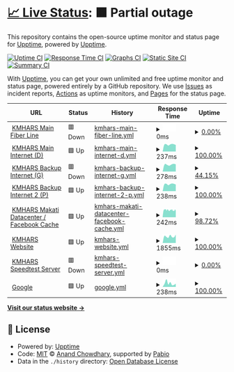 # [📈 Live Status](https://upptime.github.io/upptime): <!--live status--> **🟧 Partial outage**

This repository contains the open-source uptime monitor and status page for [Upptime](https://upptime.js.org), powered by [Upptime](https://github.com/upptime/upptime).

[![Uptime CI](https://github.com/amin-IT/kmhars/workflows/Uptime%20CI/badge.svg)](https://github.com/amin-IT/kmhars/actions?query=workflow%3A%22Uptime+CI%22)
[![Response Time CI](https://github.com/amin-IT/kmhars/workflows/Response%20Time%20CI/badge.svg)](https://github.com/amin-IT/kmhars/actions?query=workflow%3A%22Response+Time+CI%22)
[![Graphs CI](https://github.com/amin-IT/kmhars/workflows/Graphs%20CI/badge.svg)](https://github.com/amin-IT/kmhars/actions?query=workflow%3A%22Graphs+CI%22)
[![Static Site CI](https://github.com/amin-IT/kmhars/workflows/Static%20Site%20CI/badge.svg)](https://github.com/amin-IT/kmhars/actions?query=workflow%3A%22Static+Site+CI%22)
[![Summary CI](https://github.com/amin-IT/kmhars/workflows/Summary%20CI/badge.svg)](https://github.com/amin-IT/kmhars/actions?query=workflow%3A%22Summary+CI%22)

With [Upptime](https://upptime.js.org), you can get your own unlimited and free uptime monitor and status page, powered entirely by a GitHub repository. We use [Issues](https://github.com/upptime/upptime/issues) as incident reports, [Actions](https://github.com/amin-IT/kmhars/actions) as uptime monitors, and [Pages](https://upptime.github.io/upptime) for the status page.

<!--start: status pages-->
<!-- This summary is generated by Upptime (https://github.com/upptime/upptime) -->
<!-- Do not edit this manually, your changes will be overwritten -->
<!-- prettier-ignore -->
| URL | Status | History | Response Time | Uptime |
| --- | ------ | ------- | ------------- | ------ |
| <img alt="" src="https://icons.duckduckgo.com/ip3/null.ico" height="13"> [KMHARS Main Fiber Line](het09022amj.sn.mynetname.net) | 🟥 Down | [kmhars-main-fiber-line.yml](https://github.com/amin-IT/kmhars/commits/HEAD/history/kmhars-main-fiber-line.yml) | <details><summary><img alt="Response time graph" src="./graphs/kmhars-main-fiber-line/response-time-week.png" height="20"> 0ms</summary><br><a href="https://amin-IT.github.io/kmhars/history/kmhars-main-fiber-line"><img alt="Response time 309" src="https://img.shields.io/endpoint?url=https%3A%2F%2Fraw.githubusercontent.com%2Famin-IT%2Fkmhars%2FHEAD%2Fapi%2Fkmhars-main-fiber-line%2Fresponse-time.json"></a><br><a href="https://amin-IT.github.io/kmhars/history/kmhars-main-fiber-line"><img alt="24-hour response time 0" src="https://img.shields.io/endpoint?url=https%3A%2F%2Fraw.githubusercontent.com%2Famin-IT%2Fkmhars%2FHEAD%2Fapi%2Fkmhars-main-fiber-line%2Fresponse-time-day.json"></a><br><a href="https://amin-IT.github.io/kmhars/history/kmhars-main-fiber-line"><img alt="7-day response time 0" src="https://img.shields.io/endpoint?url=https%3A%2F%2Fraw.githubusercontent.com%2Famin-IT%2Fkmhars%2FHEAD%2Fapi%2Fkmhars-main-fiber-line%2Fresponse-time-week.json"></a><br><a href="https://amin-IT.github.io/kmhars/history/kmhars-main-fiber-line"><img alt="30-day response time 223" src="https://img.shields.io/endpoint?url=https%3A%2F%2Fraw.githubusercontent.com%2Famin-IT%2Fkmhars%2FHEAD%2Fapi%2Fkmhars-main-fiber-line%2Fresponse-time-month.json"></a><br><a href="https://amin-IT.github.io/kmhars/history/kmhars-main-fiber-line"><img alt="1-year response time 309" src="https://img.shields.io/endpoint?url=https%3A%2F%2Fraw.githubusercontent.com%2Famin-IT%2Fkmhars%2FHEAD%2Fapi%2Fkmhars-main-fiber-line%2Fresponse-time-year.json"></a></details> | <details><summary><a href="https://amin-IT.github.io/kmhars/history/kmhars-main-fiber-line">0.00%</a></summary><a href="https://amin-IT.github.io/kmhars/history/kmhars-main-fiber-line"><img alt="All-time uptime 76.22%" src="https://img.shields.io/endpoint?url=https%3A%2F%2Fraw.githubusercontent.com%2Famin-IT%2Fkmhars%2FHEAD%2Fapi%2Fkmhars-main-fiber-line%2Fuptime.json"></a><br><a href="https://amin-IT.github.io/kmhars/history/kmhars-main-fiber-line"><img alt="24-hour uptime 0.00%" src="https://img.shields.io/endpoint?url=https%3A%2F%2Fraw.githubusercontent.com%2Famin-IT%2Fkmhars%2FHEAD%2Fapi%2Fkmhars-main-fiber-line%2Fuptime-day.json"></a><br><a href="https://amin-IT.github.io/kmhars/history/kmhars-main-fiber-line"><img alt="7-day uptime 0.00%" src="https://img.shields.io/endpoint?url=https%3A%2F%2Fraw.githubusercontent.com%2Famin-IT%2Fkmhars%2FHEAD%2Fapi%2Fkmhars-main-fiber-line%2Fuptime-week.json"></a><br><a href="https://amin-IT.github.io/kmhars/history/kmhars-main-fiber-line"><img alt="30-day uptime 13.86%" src="https://img.shields.io/endpoint?url=https%3A%2F%2Fraw.githubusercontent.com%2Famin-IT%2Fkmhars%2FHEAD%2Fapi%2Fkmhars-main-fiber-line%2Fuptime-month.json"></a><br><a href="https://amin-IT.github.io/kmhars/history/kmhars-main-fiber-line"><img alt="1-year uptime 76.22%" src="https://img.shields.io/endpoint?url=https%3A%2F%2Fraw.githubusercontent.com%2Famin-IT%2Fkmhars%2FHEAD%2Fapi%2Fkmhars-main-fiber-line%2Fuptime-year.json"></a></details>
| <img alt="" src="https://icons.duckduckgo.com/ip3/null.ico" height="13"> [KMHARS Main Internet (D)](hf60936b8q0.sn.mynetname.net) | 🟩 Up | [kmhars-main-internet-d.yml](https://github.com/amin-IT/kmhars/commits/HEAD/history/kmhars-main-internet-d.yml) | <details><summary><img alt="Response time graph" src="./graphs/kmhars-main-internet-d/response-time-week.png" height="20"> 237ms</summary><br><a href="https://amin-IT.github.io/kmhars/history/kmhars-main-internet-d"><img alt="Response time 289" src="https://img.shields.io/endpoint?url=https%3A%2F%2Fraw.githubusercontent.com%2Famin-IT%2Fkmhars%2FHEAD%2Fapi%2Fkmhars-main-internet-d%2Fresponse-time.json"></a><br><a href="https://amin-IT.github.io/kmhars/history/kmhars-main-internet-d"><img alt="24-hour response time 224" src="https://img.shields.io/endpoint?url=https%3A%2F%2Fraw.githubusercontent.com%2Famin-IT%2Fkmhars%2FHEAD%2Fapi%2Fkmhars-main-internet-d%2Fresponse-time-day.json"></a><br><a href="https://amin-IT.github.io/kmhars/history/kmhars-main-internet-d"><img alt="7-day response time 237" src="https://img.shields.io/endpoint?url=https%3A%2F%2Fraw.githubusercontent.com%2Famin-IT%2Fkmhars%2FHEAD%2Fapi%2Fkmhars-main-internet-d%2Fresponse-time-week.json"></a><br><a href="https://amin-IT.github.io/kmhars/history/kmhars-main-internet-d"><img alt="30-day response time 237" src="https://img.shields.io/endpoint?url=https%3A%2F%2Fraw.githubusercontent.com%2Famin-IT%2Fkmhars%2FHEAD%2Fapi%2Fkmhars-main-internet-d%2Fresponse-time-month.json"></a><br><a href="https://amin-IT.github.io/kmhars/history/kmhars-main-internet-d"><img alt="1-year response time 289" src="https://img.shields.io/endpoint?url=https%3A%2F%2Fraw.githubusercontent.com%2Famin-IT%2Fkmhars%2FHEAD%2Fapi%2Fkmhars-main-internet-d%2Fresponse-time-year.json"></a></details> | <details><summary><a href="https://amin-IT.github.io/kmhars/history/kmhars-main-internet-d">100.00%</a></summary><a href="https://amin-IT.github.io/kmhars/history/kmhars-main-internet-d"><img alt="All-time uptime 87.07%" src="https://img.shields.io/endpoint?url=https%3A%2F%2Fraw.githubusercontent.com%2Famin-IT%2Fkmhars%2FHEAD%2Fapi%2Fkmhars-main-internet-d%2Fuptime.json"></a><br><a href="https://amin-IT.github.io/kmhars/history/kmhars-main-internet-d"><img alt="24-hour uptime 100.00%" src="https://img.shields.io/endpoint?url=https%3A%2F%2Fraw.githubusercontent.com%2Famin-IT%2Fkmhars%2FHEAD%2Fapi%2Fkmhars-main-internet-d%2Fuptime-day.json"></a><br><a href="https://amin-IT.github.io/kmhars/history/kmhars-main-internet-d"><img alt="7-day uptime 100.00%" src="https://img.shields.io/endpoint?url=https%3A%2F%2Fraw.githubusercontent.com%2Famin-IT%2Fkmhars%2FHEAD%2Fapi%2Fkmhars-main-internet-d%2Fuptime-week.json"></a><br><a href="https://amin-IT.github.io/kmhars/history/kmhars-main-internet-d"><img alt="30-day uptime 100.00%" src="https://img.shields.io/endpoint?url=https%3A%2F%2Fraw.githubusercontent.com%2Famin-IT%2Fkmhars%2FHEAD%2Fapi%2Fkmhars-main-internet-d%2Fuptime-month.json"></a><br><a href="https://amin-IT.github.io/kmhars/history/kmhars-main-internet-d"><img alt="1-year uptime 87.07%" src="https://img.shields.io/endpoint?url=https%3A%2F%2Fraw.githubusercontent.com%2Famin-IT%2Fkmhars%2FHEAD%2Fapi%2Fkmhars-main-internet-d%2Fuptime-year.json"></a></details>
| <img alt="" src="https://icons.duckduckgo.com/ip3/null.ico" height="13"> [KMHARS Backup Internet (G)](hdh08hzryd0.sn.mynetname.net) | 🟥 Down | [kmhars-backup-internet-g.yml](https://github.com/amin-IT/kmhars/commits/HEAD/history/kmhars-backup-internet-g.yml) | <details><summary><img alt="Response time graph" src="./graphs/kmhars-backup-internet-g/response-time-week.png" height="20"> 278ms</summary><br><a href="https://amin-IT.github.io/kmhars/history/kmhars-backup-internet-g"><img alt="Response time 634" src="https://img.shields.io/endpoint?url=https%3A%2F%2Fraw.githubusercontent.com%2Famin-IT%2Fkmhars%2FHEAD%2Fapi%2Fkmhars-backup-internet-g%2Fresponse-time.json"></a><br><a href="https://amin-IT.github.io/kmhars/history/kmhars-backup-internet-g"><img alt="24-hour response time 0" src="https://img.shields.io/endpoint?url=https%3A%2F%2Fraw.githubusercontent.com%2Famin-IT%2Fkmhars%2FHEAD%2Fapi%2Fkmhars-backup-internet-g%2Fresponse-time-day.json"></a><br><a href="https://amin-IT.github.io/kmhars/history/kmhars-backup-internet-g"><img alt="7-day response time 278" src="https://img.shields.io/endpoint?url=https%3A%2F%2Fraw.githubusercontent.com%2Famin-IT%2Fkmhars%2FHEAD%2Fapi%2Fkmhars-backup-internet-g%2Fresponse-time-week.json"></a><br><a href="https://amin-IT.github.io/kmhars/history/kmhars-backup-internet-g"><img alt="30-day response time 286" src="https://img.shields.io/endpoint?url=https%3A%2F%2Fraw.githubusercontent.com%2Famin-IT%2Fkmhars%2FHEAD%2Fapi%2Fkmhars-backup-internet-g%2Fresponse-time-month.json"></a><br><a href="https://amin-IT.github.io/kmhars/history/kmhars-backup-internet-g"><img alt="1-year response time 634" src="https://img.shields.io/endpoint?url=https%3A%2F%2Fraw.githubusercontent.com%2Famin-IT%2Fkmhars%2FHEAD%2Fapi%2Fkmhars-backup-internet-g%2Fresponse-time-year.json"></a></details> | <details><summary><a href="https://amin-IT.github.io/kmhars/history/kmhars-backup-internet-g">44.15%</a></summary><a href="https://amin-IT.github.io/kmhars/history/kmhars-backup-internet-g"><img alt="All-time uptime 73.13%" src="https://img.shields.io/endpoint?url=https%3A%2F%2Fraw.githubusercontent.com%2Famin-IT%2Fkmhars%2FHEAD%2Fapi%2Fkmhars-backup-internet-g%2Fuptime.json"></a><br><a href="https://amin-IT.github.io/kmhars/history/kmhars-backup-internet-g"><img alt="24-hour uptime 0.00%" src="https://img.shields.io/endpoint?url=https%3A%2F%2Fraw.githubusercontent.com%2Famin-IT%2Fkmhars%2FHEAD%2Fapi%2Fkmhars-backup-internet-g%2Fuptime-day.json"></a><br><a href="https://amin-IT.github.io/kmhars/history/kmhars-backup-internet-g"><img alt="7-day uptime 44.15%" src="https://img.shields.io/endpoint?url=https%3A%2F%2Fraw.githubusercontent.com%2Famin-IT%2Fkmhars%2FHEAD%2Fapi%2Fkmhars-backup-internet-g%2Fuptime-week.json"></a><br><a href="https://amin-IT.github.io/kmhars/history/kmhars-backup-internet-g"><img alt="30-day uptime 22.16%" src="https://img.shields.io/endpoint?url=https%3A%2F%2Fraw.githubusercontent.com%2Famin-IT%2Fkmhars%2FHEAD%2Fapi%2Fkmhars-backup-internet-g%2Fuptime-month.json"></a><br><a href="https://amin-IT.github.io/kmhars/history/kmhars-backup-internet-g"><img alt="1-year uptime 73.13%" src="https://img.shields.io/endpoint?url=https%3A%2F%2Fraw.githubusercontent.com%2Famin-IT%2Fkmhars%2FHEAD%2Fapi%2Fkmhars-backup-internet-g%2Fuptime-year.json"></a></details>
| <img alt="" src="https://icons.duckduckgo.com/ip3/null.ico" height="13"> [KMHARS Backup Internet 2 (P)](hfj094ec6hm.sn.mynetname.net) | 🟩 Up | [kmhars-backup-internet-2-p.yml](https://github.com/amin-IT/kmhars/commits/HEAD/history/kmhars-backup-internet-2-p.yml) | <details><summary><img alt="Response time graph" src="./graphs/kmhars-backup-internet-2-p/response-time-week.png" height="20"> 238ms</summary><br><a href="https://amin-IT.github.io/kmhars/history/kmhars-backup-internet-2-p"><img alt="Response time 299" src="https://img.shields.io/endpoint?url=https%3A%2F%2Fraw.githubusercontent.com%2Famin-IT%2Fkmhars%2FHEAD%2Fapi%2Fkmhars-backup-internet-2-p%2Fresponse-time.json"></a><br><a href="https://amin-IT.github.io/kmhars/history/kmhars-backup-internet-2-p"><img alt="24-hour response time 226" src="https://img.shields.io/endpoint?url=https%3A%2F%2Fraw.githubusercontent.com%2Famin-IT%2Fkmhars%2FHEAD%2Fapi%2Fkmhars-backup-internet-2-p%2Fresponse-time-day.json"></a><br><a href="https://amin-IT.github.io/kmhars/history/kmhars-backup-internet-2-p"><img alt="7-day response time 238" src="https://img.shields.io/endpoint?url=https%3A%2F%2Fraw.githubusercontent.com%2Famin-IT%2Fkmhars%2FHEAD%2Fapi%2Fkmhars-backup-internet-2-p%2Fresponse-time-week.json"></a><br><a href="https://amin-IT.github.io/kmhars/history/kmhars-backup-internet-2-p"><img alt="30-day response time 244" src="https://img.shields.io/endpoint?url=https%3A%2F%2Fraw.githubusercontent.com%2Famin-IT%2Fkmhars%2FHEAD%2Fapi%2Fkmhars-backup-internet-2-p%2Fresponse-time-month.json"></a><br><a href="https://amin-IT.github.io/kmhars/history/kmhars-backup-internet-2-p"><img alt="1-year response time 299" src="https://img.shields.io/endpoint?url=https%3A%2F%2Fraw.githubusercontent.com%2Famin-IT%2Fkmhars%2FHEAD%2Fapi%2Fkmhars-backup-internet-2-p%2Fresponse-time-year.json"></a></details> | <details><summary><a href="https://amin-IT.github.io/kmhars/history/kmhars-backup-internet-2-p">100.00%</a></summary><a href="https://amin-IT.github.io/kmhars/history/kmhars-backup-internet-2-p"><img alt="All-time uptime 99.59%" src="https://img.shields.io/endpoint?url=https%3A%2F%2Fraw.githubusercontent.com%2Famin-IT%2Fkmhars%2FHEAD%2Fapi%2Fkmhars-backup-internet-2-p%2Fuptime.json"></a><br><a href="https://amin-IT.github.io/kmhars/history/kmhars-backup-internet-2-p"><img alt="24-hour uptime 100.00%" src="https://img.shields.io/endpoint?url=https%3A%2F%2Fraw.githubusercontent.com%2Famin-IT%2Fkmhars%2FHEAD%2Fapi%2Fkmhars-backup-internet-2-p%2Fuptime-day.json"></a><br><a href="https://amin-IT.github.io/kmhars/history/kmhars-backup-internet-2-p"><img alt="7-day uptime 100.00%" src="https://img.shields.io/endpoint?url=https%3A%2F%2Fraw.githubusercontent.com%2Famin-IT%2Fkmhars%2FHEAD%2Fapi%2Fkmhars-backup-internet-2-p%2Fuptime-week.json"></a><br><a href="https://amin-IT.github.io/kmhars/history/kmhars-backup-internet-2-p"><img alt="30-day uptime 100.00%" src="https://img.shields.io/endpoint?url=https%3A%2F%2Fraw.githubusercontent.com%2Famin-IT%2Fkmhars%2FHEAD%2Fapi%2Fkmhars-backup-internet-2-p%2Fuptime-month.json"></a><br><a href="https://amin-IT.github.io/kmhars/history/kmhars-backup-internet-2-p"><img alt="1-year uptime 99.59%" src="https://img.shields.io/endpoint?url=https%3A%2F%2Fraw.githubusercontent.com%2Famin-IT%2Fkmhars%2FHEAD%2Fapi%2Fkmhars-backup-internet-2-p%2Fuptime-year.json"></a></details>
| <img alt="" src="https://icons.duckduckgo.com/ip3/null.ico" height="13"> [KMHARS Makati Datacenter / Facebook Cache](103.190.139.4) | 🟩 Up | [kmhars-makati-datacenter-facebook-cache.yml](https://github.com/amin-IT/kmhars/commits/HEAD/history/kmhars-makati-datacenter-facebook-cache.yml) | <details><summary><img alt="Response time graph" src="./graphs/kmhars-makati-datacenter-facebook-cache/response-time-week.png" height="20"> 242ms</summary><br><a href="https://amin-IT.github.io/kmhars/history/kmhars-makati-datacenter-facebook-cache"><img alt="Response time 261" src="https://img.shields.io/endpoint?url=https%3A%2F%2Fraw.githubusercontent.com%2Famin-IT%2Fkmhars%2FHEAD%2Fapi%2Fkmhars-makati-datacenter-facebook-cache%2Fresponse-time.json"></a><br><a href="https://amin-IT.github.io/kmhars/history/kmhars-makati-datacenter-facebook-cache"><img alt="24-hour response time 233" src="https://img.shields.io/endpoint?url=https%3A%2F%2Fraw.githubusercontent.com%2Famin-IT%2Fkmhars%2FHEAD%2Fapi%2Fkmhars-makati-datacenter-facebook-cache%2Fresponse-time-day.json"></a><br><a href="https://amin-IT.github.io/kmhars/history/kmhars-makati-datacenter-facebook-cache"><img alt="7-day response time 242" src="https://img.shields.io/endpoint?url=https%3A%2F%2Fraw.githubusercontent.com%2Famin-IT%2Fkmhars%2FHEAD%2Fapi%2Fkmhars-makati-datacenter-facebook-cache%2Fresponse-time-week.json"></a><br><a href="https://amin-IT.github.io/kmhars/history/kmhars-makati-datacenter-facebook-cache"><img alt="30-day response time 255" src="https://img.shields.io/endpoint?url=https%3A%2F%2Fraw.githubusercontent.com%2Famin-IT%2Fkmhars%2FHEAD%2Fapi%2Fkmhars-makati-datacenter-facebook-cache%2Fresponse-time-month.json"></a><br><a href="https://amin-IT.github.io/kmhars/history/kmhars-makati-datacenter-facebook-cache"><img alt="1-year response time 261" src="https://img.shields.io/endpoint?url=https%3A%2F%2Fraw.githubusercontent.com%2Famin-IT%2Fkmhars%2FHEAD%2Fapi%2Fkmhars-makati-datacenter-facebook-cache%2Fresponse-time-year.json"></a></details> | <details><summary><a href="https://amin-IT.github.io/kmhars/history/kmhars-makati-datacenter-facebook-cache">98.72%</a></summary><a href="https://amin-IT.github.io/kmhars/history/kmhars-makati-datacenter-facebook-cache"><img alt="All-time uptime 65.15%" src="https://img.shields.io/endpoint?url=https%3A%2F%2Fraw.githubusercontent.com%2Famin-IT%2Fkmhars%2FHEAD%2Fapi%2Fkmhars-makati-datacenter-facebook-cache%2Fuptime.json"></a><br><a href="https://amin-IT.github.io/kmhars/history/kmhars-makati-datacenter-facebook-cache"><img alt="24-hour uptime 97.11%" src="https://img.shields.io/endpoint?url=https%3A%2F%2Fraw.githubusercontent.com%2Famin-IT%2Fkmhars%2FHEAD%2Fapi%2Fkmhars-makati-datacenter-facebook-cache%2Fuptime-day.json"></a><br><a href="https://amin-IT.github.io/kmhars/history/kmhars-makati-datacenter-facebook-cache"><img alt="7-day uptime 98.72%" src="https://img.shields.io/endpoint?url=https%3A%2F%2Fraw.githubusercontent.com%2Famin-IT%2Fkmhars%2FHEAD%2Fapi%2Fkmhars-makati-datacenter-facebook-cache%2Fuptime-week.json"></a><br><a href="https://amin-IT.github.io/kmhars/history/kmhars-makati-datacenter-facebook-cache"><img alt="30-day uptime 95.39%" src="https://img.shields.io/endpoint?url=https%3A%2F%2Fraw.githubusercontent.com%2Famin-IT%2Fkmhars%2FHEAD%2Fapi%2Fkmhars-makati-datacenter-facebook-cache%2Fuptime-month.json"></a><br><a href="https://amin-IT.github.io/kmhars/history/kmhars-makati-datacenter-facebook-cache"><img alt="1-year uptime 65.15%" src="https://img.shields.io/endpoint?url=https%3A%2F%2Fraw.githubusercontent.com%2Famin-IT%2Fkmhars%2FHEAD%2Fapi%2Fkmhars-makati-datacenter-facebook-cache%2Fuptime-year.json"></a></details>
| <img alt="" src="https://icons.duckduckgo.com/ip3/kmhars.com.ico" height="13"> [KMHARS Website](https://kmhars.com) | 🟩 Up | [kmhars-website.yml](https://github.com/amin-IT/kmhars/commits/HEAD/history/kmhars-website.yml) | <details><summary><img alt="Response time graph" src="./graphs/kmhars-website/response-time-week.png" height="20"> 1855ms</summary><br><a href="https://amin-IT.github.io/kmhars/history/kmhars-website"><img alt="Response time 1963" src="https://img.shields.io/endpoint?url=https%3A%2F%2Fraw.githubusercontent.com%2Famin-IT%2Fkmhars%2FHEAD%2Fapi%2Fkmhars-website%2Fresponse-time.json"></a><br><a href="https://amin-IT.github.io/kmhars/history/kmhars-website"><img alt="24-hour response time 2343" src="https://img.shields.io/endpoint?url=https%3A%2F%2Fraw.githubusercontent.com%2Famin-IT%2Fkmhars%2FHEAD%2Fapi%2Fkmhars-website%2Fresponse-time-day.json"></a><br><a href="https://amin-IT.github.io/kmhars/history/kmhars-website"><img alt="7-day response time 1855" src="https://img.shields.io/endpoint?url=https%3A%2F%2Fraw.githubusercontent.com%2Famin-IT%2Fkmhars%2FHEAD%2Fapi%2Fkmhars-website%2Fresponse-time-week.json"></a><br><a href="https://amin-IT.github.io/kmhars/history/kmhars-website"><img alt="30-day response time 1673" src="https://img.shields.io/endpoint?url=https%3A%2F%2Fraw.githubusercontent.com%2Famin-IT%2Fkmhars%2FHEAD%2Fapi%2Fkmhars-website%2Fresponse-time-month.json"></a><br><a href="https://amin-IT.github.io/kmhars/history/kmhars-website"><img alt="1-year response time 1963" src="https://img.shields.io/endpoint?url=https%3A%2F%2Fraw.githubusercontent.com%2Famin-IT%2Fkmhars%2FHEAD%2Fapi%2Fkmhars-website%2Fresponse-time-year.json"></a></details> | <details><summary><a href="https://amin-IT.github.io/kmhars/history/kmhars-website">100.00%</a></summary><a href="https://amin-IT.github.io/kmhars/history/kmhars-website"><img alt="All-time uptime 99.27%" src="https://img.shields.io/endpoint?url=https%3A%2F%2Fraw.githubusercontent.com%2Famin-IT%2Fkmhars%2FHEAD%2Fapi%2Fkmhars-website%2Fuptime.json"></a><br><a href="https://amin-IT.github.io/kmhars/history/kmhars-website"><img alt="24-hour uptime 100.00%" src="https://img.shields.io/endpoint?url=https%3A%2F%2Fraw.githubusercontent.com%2Famin-IT%2Fkmhars%2FHEAD%2Fapi%2Fkmhars-website%2Fuptime-day.json"></a><br><a href="https://amin-IT.github.io/kmhars/history/kmhars-website"><img alt="7-day uptime 100.00%" src="https://img.shields.io/endpoint?url=https%3A%2F%2Fraw.githubusercontent.com%2Famin-IT%2Fkmhars%2FHEAD%2Fapi%2Fkmhars-website%2Fuptime-week.json"></a><br><a href="https://amin-IT.github.io/kmhars/history/kmhars-website"><img alt="30-day uptime 100.00%" src="https://img.shields.io/endpoint?url=https%3A%2F%2Fraw.githubusercontent.com%2Famin-IT%2Fkmhars%2FHEAD%2Fapi%2Fkmhars-website%2Fuptime-month.json"></a><br><a href="https://amin-IT.github.io/kmhars/history/kmhars-website"><img alt="1-year uptime 99.27%" src="https://img.shields.io/endpoint?url=https%3A%2F%2Fraw.githubusercontent.com%2Famin-IT%2Fkmhars%2FHEAD%2Fapi%2Fkmhars-website%2Fuptime-year.json"></a></details>
| <img alt="" src="https://icons.duckduckgo.com/ip3/null.ico" height="13"> [KMHARS Speedtest Server](kmhars.ookla.databyte-network.com) | 🟥 Down | [kmhars-speedtest-server.yml](https://github.com/amin-IT/kmhars/commits/HEAD/history/kmhars-speedtest-server.yml) | <details><summary><img alt="Response time graph" src="./graphs/kmhars-speedtest-server/response-time-week.png" height="20"> 0ms</summary><br><a href="https://amin-IT.github.io/kmhars/history/kmhars-speedtest-server"><img alt="Response time 252" src="https://img.shields.io/endpoint?url=https%3A%2F%2Fraw.githubusercontent.com%2Famin-IT%2Fkmhars%2FHEAD%2Fapi%2Fkmhars-speedtest-server%2Fresponse-time.json"></a><br><a href="https://amin-IT.github.io/kmhars/history/kmhars-speedtest-server"><img alt="24-hour response time 0" src="https://img.shields.io/endpoint?url=https%3A%2F%2Fraw.githubusercontent.com%2Famin-IT%2Fkmhars%2FHEAD%2Fapi%2Fkmhars-speedtest-server%2Fresponse-time-day.json"></a><br><a href="https://amin-IT.github.io/kmhars/history/kmhars-speedtest-server"><img alt="7-day response time 0" src="https://img.shields.io/endpoint?url=https%3A%2F%2Fraw.githubusercontent.com%2Famin-IT%2Fkmhars%2FHEAD%2Fapi%2Fkmhars-speedtest-server%2Fresponse-time-week.json"></a><br><a href="https://amin-IT.github.io/kmhars/history/kmhars-speedtest-server"><img alt="30-day response time 0" src="https://img.shields.io/endpoint?url=https%3A%2F%2Fraw.githubusercontent.com%2Famin-IT%2Fkmhars%2FHEAD%2Fapi%2Fkmhars-speedtest-server%2Fresponse-time-month.json"></a><br><a href="https://amin-IT.github.io/kmhars/history/kmhars-speedtest-server"><img alt="1-year response time 252" src="https://img.shields.io/endpoint?url=https%3A%2F%2Fraw.githubusercontent.com%2Famin-IT%2Fkmhars%2FHEAD%2Fapi%2Fkmhars-speedtest-server%2Fresponse-time-year.json"></a></details> | <details><summary><a href="https://amin-IT.github.io/kmhars/history/kmhars-speedtest-server">0.00%</a></summary><a href="https://amin-IT.github.io/kmhars/history/kmhars-speedtest-server"><img alt="All-time uptime 22.89%" src="https://img.shields.io/endpoint?url=https%3A%2F%2Fraw.githubusercontent.com%2Famin-IT%2Fkmhars%2FHEAD%2Fapi%2Fkmhars-speedtest-server%2Fuptime.json"></a><br><a href="https://amin-IT.github.io/kmhars/history/kmhars-speedtest-server"><img alt="24-hour uptime 0.00%" src="https://img.shields.io/endpoint?url=https%3A%2F%2Fraw.githubusercontent.com%2Famin-IT%2Fkmhars%2FHEAD%2Fapi%2Fkmhars-speedtest-server%2Fuptime-day.json"></a><br><a href="https://amin-IT.github.io/kmhars/history/kmhars-speedtest-server"><img alt="7-day uptime 0.00%" src="https://img.shields.io/endpoint?url=https%3A%2F%2Fraw.githubusercontent.com%2Famin-IT%2Fkmhars%2FHEAD%2Fapi%2Fkmhars-speedtest-server%2Fuptime-week.json"></a><br><a href="https://amin-IT.github.io/kmhars/history/kmhars-speedtest-server"><img alt="30-day uptime 7.96%" src="https://img.shields.io/endpoint?url=https%3A%2F%2Fraw.githubusercontent.com%2Famin-IT%2Fkmhars%2FHEAD%2Fapi%2Fkmhars-speedtest-server%2Fuptime-month.json"></a><br><a href="https://amin-IT.github.io/kmhars/history/kmhars-speedtest-server"><img alt="1-year uptime 22.89%" src="https://img.shields.io/endpoint?url=https%3A%2F%2Fraw.githubusercontent.com%2Famin-IT%2Fkmhars%2FHEAD%2Fapi%2Fkmhars-speedtest-server%2Fuptime-year.json"></a></details>
| <img alt="" src="https://icons.duckduckgo.com/ip3/google.com.ico" height="13"> [Google](https://google.com) | 🟩 Up | [google.yml](https://github.com/amin-IT/kmhars/commits/HEAD/history/google.yml) | <details><summary><img alt="Response time graph" src="./graphs/google/response-time-week.png" height="20"> 238ms</summary><br><a href="https://amin-IT.github.io/kmhars/history/google"><img alt="Response time 179" src="https://img.shields.io/endpoint?url=https%3A%2F%2Fraw.githubusercontent.com%2Famin-IT%2Fkmhars%2FHEAD%2Fapi%2Fgoogle%2Fresponse-time.json"></a><br><a href="https://amin-IT.github.io/kmhars/history/google"><img alt="24-hour response time 215" src="https://img.shields.io/endpoint?url=https%3A%2F%2Fraw.githubusercontent.com%2Famin-IT%2Fkmhars%2FHEAD%2Fapi%2Fgoogle%2Fresponse-time-day.json"></a><br><a href="https://amin-IT.github.io/kmhars/history/google"><img alt="7-day response time 238" src="https://img.shields.io/endpoint?url=https%3A%2F%2Fraw.githubusercontent.com%2Famin-IT%2Fkmhars%2FHEAD%2Fapi%2Fgoogle%2Fresponse-time-week.json"></a><br><a href="https://amin-IT.github.io/kmhars/history/google"><img alt="30-day response time 189" src="https://img.shields.io/endpoint?url=https%3A%2F%2Fraw.githubusercontent.com%2Famin-IT%2Fkmhars%2FHEAD%2Fapi%2Fgoogle%2Fresponse-time-month.json"></a><br><a href="https://amin-IT.github.io/kmhars/history/google"><img alt="1-year response time 179" src="https://img.shields.io/endpoint?url=https%3A%2F%2Fraw.githubusercontent.com%2Famin-IT%2Fkmhars%2FHEAD%2Fapi%2Fgoogle%2Fresponse-time-year.json"></a></details> | <details><summary><a href="https://amin-IT.github.io/kmhars/history/google">100.00%</a></summary><a href="https://amin-IT.github.io/kmhars/history/google"><img alt="All-time uptime 99.99%" src="https://img.shields.io/endpoint?url=https%3A%2F%2Fraw.githubusercontent.com%2Famin-IT%2Fkmhars%2FHEAD%2Fapi%2Fgoogle%2Fuptime.json"></a><br><a href="https://amin-IT.github.io/kmhars/history/google"><img alt="24-hour uptime 100.00%" src="https://img.shields.io/endpoint?url=https%3A%2F%2Fraw.githubusercontent.com%2Famin-IT%2Fkmhars%2FHEAD%2Fapi%2Fgoogle%2Fuptime-day.json"></a><br><a href="https://amin-IT.github.io/kmhars/history/google"><img alt="7-day uptime 100.00%" src="https://img.shields.io/endpoint?url=https%3A%2F%2Fraw.githubusercontent.com%2Famin-IT%2Fkmhars%2FHEAD%2Fapi%2Fgoogle%2Fuptime-week.json"></a><br><a href="https://amin-IT.github.io/kmhars/history/google"><img alt="30-day uptime 100.00%" src="https://img.shields.io/endpoint?url=https%3A%2F%2Fraw.githubusercontent.com%2Famin-IT%2Fkmhars%2FHEAD%2Fapi%2Fgoogle%2Fuptime-month.json"></a><br><a href="https://amin-IT.github.io/kmhars/history/google"><img alt="1-year uptime 99.99%" src="https://img.shields.io/endpoint?url=https%3A%2F%2Fraw.githubusercontent.com%2Famin-IT%2Fkmhars%2FHEAD%2Fapi%2Fgoogle%2Fuptime-year.json"></a></details>

<!--end: status pages-->

[**Visit our status website →**](https://amin-it.github.io/kmhars)

## 📄 License

- Powered by: [Upptime](https://github.com/upptime/upptime)
- Code: [MIT](./LICENSE) © [Anand Chowdhary](https://anandchowdhary.com), supported by [Pabio](https://pabio.com)
- Data in the `./history` directory: [Open Database License](https://opendatacommons.org/licenses/odbl/1-0/)
